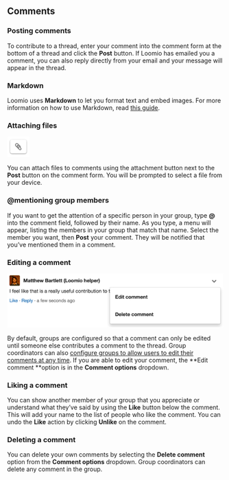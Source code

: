 ## Comments

### Posting comments

To contribute to a thread, enter your comment into the comment form at the bottom of a thread and click the **Post** button. If Loomio has emailed you a comment, you can also reply directly from your email and your message will appear in the thread.

### Markdown

Loomio uses **Markdown** to let you format text and embed images. For more information on how to use Markdown, read [this guide](https://www.loomio.org/markdown).

### Attaching files

<img class="screenshot" alt="Attachment icon" src="attachment icon.png" />

You can attach files to comments using the attachment button next to the **Post** button on the comment form. You will be prompted to select a file from your device.

### @mentioning group members

If you want to get the attention of a specific person in your group, type **@** into the comment field, followed by their name. As you type, a menu will appear, listing the members in your group that match that name. Select the member you want, then **Post** your comment. They will be notified that you’ve mentioned them in a comment.

### Editing a comment

<img class="screenshot" alt="Comment options dropdown" src="Edit comment.png" />

By default, groups are configured so that a comment can only be edited until someone else contributes a comment to the thread. Group coordinators can also [configure groups to allow users to edit their comments at any time](group_settings.html#group-permissions-%E2%80%93-what-can-members-do). If you are able to edit your comment, the **Edit comment **option is in the **Comment options** dropdown.

 

### Liking a comment

You can show another member of your group that you appreciate or understand what they’ve said by using the **Like** button below the comment. This will add your name to the list of people who like the comment. You can undo the **Like** action by clicking **Unlike** on the comment.

### Deleting a comment

You can delete your own comments by selecting the **Delete comment** option from the **Comment options** dropdown. Group coordinators can delete any comment in the group.

